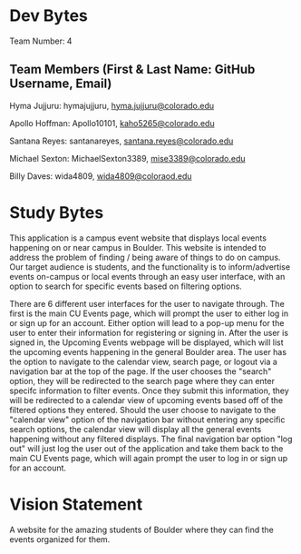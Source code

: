 # Dev Bytes
Team Number: 4

## Team Members (First & Last Name: GitHub Username, Email)
Hyma Jujjuru: hymajujjuru, hyma.jujjuru@colorado.edu

Apollo Hoffman: Apollo10101, kaho5265@colorado.edu

Santana Reyes: santanareyes, santana.reyes@colorado.edu

Michael Sexton: MichaelSexton3389, mise3389@colorado.edu

Billy Daves: wida4809, wida4809@coloraod.edu    

# Study Bytes
This application is a campus event website that displays local events happening on or near campus in Boulder. This website is intended to address the problem of finding  / being aware of things to do on campus. Our target audience is students, and the functionality is to  inform/advertise events on-campus or local events through an easy user interface, with an option to search for specific events based on filtering options.

There are 6 different user interfaces for the user to navigate through. The first is the main CU Events page, which will prompt the user to either log in or sign up for an account. Either option will lead to a pop-up menu for the user to enter their information for registering or signing in. After the user is signed in, the Upcoming Events webpage will be displayed, which will list the upcoming events happening in the general Boulder area. The user has the option to navigate to the calendar view, search page, or logout via a navigation bar at the top of the page. If the user chooses the "search" option, they will be redirected to the search page where they can enter specifc information to filter events. Once they submit this information, they will be redirected to a calendar view of upcoming events based off of the filtered options they entered. Should the user choose to navigate to the "calendar view" option of the navigation bar without entering any specific search options, the calendar view will display all the general events happening without any filtered displays. The final navigation bar option "log out" will just log the user out of the application and take them back to the main CU Events page, which will again prompt the user to log in or sign up for an account.

# Vision Statement
A website for the amazing students of Boulder where they can find the events organized for them.
